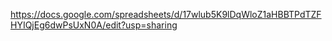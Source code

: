 https://docs.google.com/spreadsheets/d/17wlub5K9lDqWloZ1aHBBTPdTZFHYIQjEg6dwPsUxN0A/edit?usp=sharing
